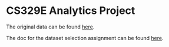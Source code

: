 # CS329E Analytics Project
The original data can be found [here](https://dataverse.harvard.edu/dataset.xhtml?persistentId=doi:10.7910/DVN/ZS2Z2J).

The doc for the dataset selection assignment can be found [here](https://docs.google.com/document/d/15mC5Z5cHq4WQO5m8EvAjiWV4e-dJeS2DqMna7zZbxcM/edit?usp=sharing).

